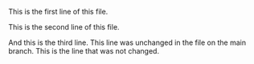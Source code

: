 This is the first line of this file.

This is the second line of this file.

And this is the third line. This line was unchanged in the file on the main branch. 
This is the line that was not changed.